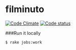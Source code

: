 filminuto
=========
[![Code Climate](https://codeclimate.com/github/esbanarango/filminuto.png)](https://codeclimate.com/github/esbanarango/filminuto)
[![][2]][1]

  [1]: https://travis-ci.org/esbanarango/filminuto
  [2]: https://api.travis-ci.org/esbanarango/filminuto.png?branch=master (Code status)

###Run it locally
```bash
$ rake jobs:work
```
